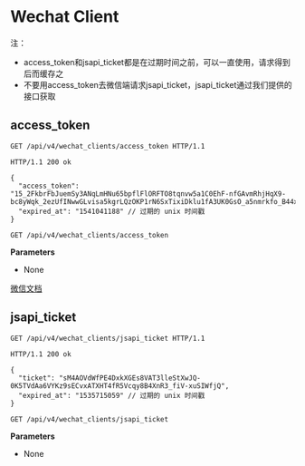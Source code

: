 # Wechat Client

注：

<ul>
  <li>access_token和jsapi_ticket都是在过期时间之前，可以一直使用，请求得到后而缓存之</li>
  <li>不要用access_token去微信端请求jsapi_ticket，jsapi_ticket通过我们提供的接口获取</li>
</ul>

## access_token

```http
GET /api/v4/wechat_clients/access_token HTTP/1.1

```

```http
HTTP/1.1 200 ok

{
  "access_token": "15_2FkbrFbJuemSy3ANqLmHNu65bpflFlORFTO8tqnvw5a1C0EhF-nfGAvmRhjHqX9-bc8yWqk_2ezUfINwwGLvisa5kgrLQzOKP1rN6SxTixiDklu1fA3UK0GsO_a5nmrkfo_B44xcvtpEj78sVMKcAIAEVT",
  "expired_at": "1541041188" // 过期的 unix 时间戳
}
```

`GET /api/v4/wechat_clients/access_token`

**Parameters**

*   None

<a href='https://mp.weixin.qq.com/wiki?t=resource/res_main&id=mp1421140183'>微信文档</a>

## jsapi_ticket

```http
GET /api/v4/wechat_clients/jsapi_ticket HTTP/1.1

```

```http
HTTP/1.1 200 ok

{
  "ticket": "sM4AOVdWfPE4DxkXGEs8VAT3lleStXwJQ-0K5TVdAa6VYKz9sECvxATXHT4fR5Vcqy8B4XnR3_fiV-xuSIWfjQ",
  "expired_at": "1535715059" // 过期的 unix 时间戳
}
```

`GET /api/v4/wechat_clients/jsapi_ticket`

**Parameters**

*   None

